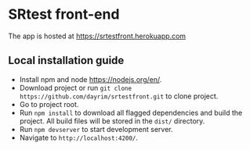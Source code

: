 # SRtest front-end

The app is hosted at https://srtestfront.herokuapp.com

## Local installation guide

- Install npm and node https://nodejs.org/en/.
- Download project or run `git clone https://github.com/dayrim/srtestfront.git` to clone project.
- Go to project root.
- Run `npm install` to download all flagged dependencies and build the project. All build files will be stored in the `dist/` directory.
- Run `npm devserver` to start development server.
- Navigate to `http://localhost:4200/`.
